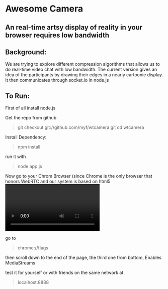 Awesome Camera
================
An real-time artsy display of reality in your browser requires low bandwidth
------------------------------------------------------------------

Background:
------------
We are trying to explore different compression algorithms that allows us to do real-time video chat with low bandwidth. The current version gives an idea of the participants by drawing their edges in a nearly cartoonie display. It then communicates through socket.io in node.js

To Run:
---------

First of all install node.js

Get the repo from github
> git checkout git://github.com/myf/wtcamera.git
> cd wtcamera

Install Dependency:
> npm install

run it with
> node app.js

Now go to your Chrom Browser (since Chrome is the only browser that honors WebRTC and our system is based on html5 <video> and <canvas> elements (instead of Adobe Flash).

go to
> chrome://flags

then scroll down to the end of the page, the third one from bottom, Enables MediaStreams

test it for yourself or with friends on the same network at
>localhost:8888
